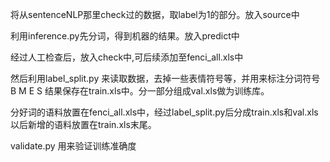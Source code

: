 将从sentenceNLP那里check过的数据，取label为1的部分。放入source中


利用inference.py先分词，得到机器的结果。放入predict中

经过人工检查后，放入check中,可后续添加至fenci_all.xls中



然后利用label_split.py 来读取数据，去掉一些表情符号等，并用来标注分词符号B M E S
结果保存在train.xls中。分一部分组成val.xls做为训练库。

分好词的语料放置在fenci_all.xls中，经过label_split.py后分成train.xls和val.xls
以后新增的语料放置在train.xls末尾。

validate.py 用来验证训练准确度
